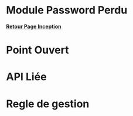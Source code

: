 # Module Password Perdu

**[Retour Page Inception](./00_Page_Inception.md)**

# Point Ouvert

# API Liée

# Regle de gestion

